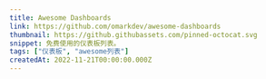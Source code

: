 ```yaml
---
title: Awesome Dashboards
link: https://github.com/omarkdev/awesome-dashboards
thumbnail: https://github.githubassets.com/pinned-octocat.svg
snippet: 免费使用的仪表板列表。
tags: ["仪表板", "awesome列表"]
createdAt: 2022-11-21T00:00:00.000Z
---
```

